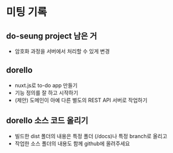 # 미팅 기록

## do-seung project 남은 거

- 암호화 과정을 서버에서 처리할 수 있게 변경

## dorello

- nuxt.js로 to-do app 만들기
- 기능 정의를 잘 하고 시작하기
- (제안) 도메인이 아예 다른 별도의 REST API 서버로 작업하기

## dorello 소스 코드 올리기

- 빌드한 dist 폴더의 내용은 특정 폴더 (/docs)나 특정 branch로 올리고
- 작업한 소스 폴더의 내용도 함께 github에 올려주세요
